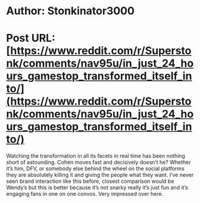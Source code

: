 # Author: Stonkinator3000
# Post URL: [https://www.reddit.com/r/Superstonk/comments/nav95u/in_just_24_hours_gamestop_transformed_itself_into/](https://www.reddit.com/r/Superstonk/comments/nav95u/in_just_24_hours_gamestop_transformed_itself_into/)


Watching the transformation in all its facets in real time has been nothing short of astounding. Cohen moves fast and decisively doesn’t he? Whether it’s him, DFV, or somebody else behind the wheel on the social platforms they are absolutely killing it and giving the people what they want. I’ve never seen brand interaction like this before, closest comparison would be Wendy’s but this is better because it’s not snarky really it’s just fun and it’s engaging fans in one on one convos. Very impressed over here.
